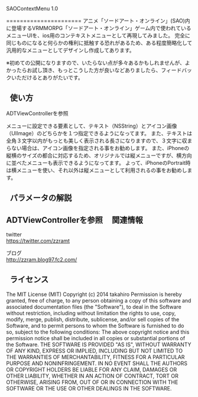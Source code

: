 SAOContextMenu 1.0

======================
アニメ「ソードアート・オンライン」(SAO)内に登場するVRMMORPG「ソードアート・オンライン」ゲーム内で使われているメニューUIを、ios用のコンテキストメニューとして再現してみました。
完全に同じものになると何らかの権利に抵触する恐れがあるため、ある程度簡略化して汎用的なメニューとしてデザインし作成してあります。

※初めての公開になりますので、いたらない点が多々あるかもしれませんが、よかったらお試し頂き、もっとこうした方が良いなどありましたら、フィードバックいただけるとありがたいです。

 
使い方
------
ADTViewControllerを参照

メニューに設定できる要素として、テキスト（NSString）とアイコン画像（UIImage）のどちらかを１つ指定できるようになってます。
また、テキストは全角３文字以内がもっとも美しく表示される長さになりますので、３文字に収まらない場合は、アイコン画像を指定される事をお勧めします。
また、iPhoneの縦横のサイズの都合に対応するため、オリジナルでは縦メニューですが、横方向に並べたメニューも表示できるようになってます。
よって、iPhoneのPortrait時は横メニューを使い、それ以外は縦メニューとして利用されるの事をお勧めします。

 
パラメータの解説
----------------
ADTViewControllerを参照
 
 
関連情報
--------
twitter  
https://twitter.com/zzramt

ブログ  
http://zzram.blog97.fc2.com/

 
ライセンス
----------
The MIT License (MIT)
Copyright (c) 2014 takahiro
Permission is hereby granted, free of charge, to any person obtaining a copy of this software and associated documentation files (the "Software"), to deal in the Software without restriction, including without limitation the rights to use, copy, modify, merge, publish, distribute, sublicense, and/or sell copies of the Software, and to permit persons to whom the Software is furnished to do so, subject to the following conditions:
The above copyright notice and this permission notice shall be included in all copies or substantial portions of the Software.
THE SOFTWARE IS PROVIDED "AS IS", WITHOUT WARRANTY OF ANY KIND, EXPRESS OR IMPLIED, INCLUDING BUT NOT LIMITED TO THE WARRANTIES OF MERCHANTABILITY, FITNESS FOR A PARTICULAR PURPOSE AND NONINFRINGEMENT. IN NO EVENT SHALL THE AUTHORS OR COPYRIGHT HOLDERS BE LIABLE FOR ANY CLAIM, DAMAGES OR OTHER LIABILITY, WHETHER IN AN ACTION OF CONTRACT, TORT OR OTHERWISE, ARISING FROM, OUT OF OR IN CONNECTION WITH THE SOFTWARE OR THE USE OR OTHER DEALINGS IN THE SOFTWARE.
